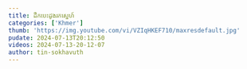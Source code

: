 ```yaml
---
title: ដឹកបេះដូងរកស្នេហ៍
categories: ['Khmer']
thumb: 'https://img.youtube.com/vi/VZIqHKEF710/maxresdefault.jpg'
pudate: 2024-07-13T20:12:50
videos: 2024-07-13-20-12-07
author: tin-sokhavuth
---
```

